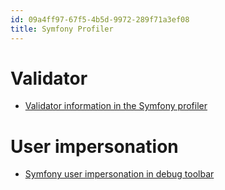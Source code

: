 ```yaml
---
id: 09a4ff97-67f5-4b5d-9972-289f71a3ef08
title: Symfony Profiler
---
```


# Validator

-   [Validator information in the Symfony
    profiler](20201109140046-validator_information_in_the_symfony_profiler)

# User impersonation

-   [Symfony user impersonation in debug
    toolbar](20201109143336-symfony_user_impersonation_in_debug_toolbar)
